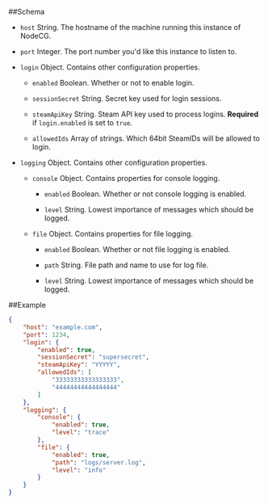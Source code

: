 ##Schema
- `host` String. The hostname of the machine running this instance of NodeCG.

- `port` Integer. The port number you'd like this instance to listen to.

- `login` Object. Contains other configuration properties.

    - `enabled` Boolean. Whether or not to enable login.

    - `sessionSecret` String. Secret key used for login sessions.

    - `steamApiKey` String. Steam API key used to process logins. **Required** if `login.enabled` is set to `true`.

    - `allowedIds` Array of strings. Which 64bit SteamIDs will be allowed to login.

- `logging` Object. Contains other configuration properties.

    - `console` Object. Contains properties for console logging.

        - `enabled` Boolean. Whether or not console logging is enabled.

        - `level` String. Lowest importance of messages which should be logged.

    - `file` Object. Contains properties for file logging.

        - `enabled` Boolean. Whether or not file logging is enabled.

        - `path` String. File path and name to use for log file.

        - `level` String. Lowest importance of messages which should be logged.

##Example
```json
{
    "host": "example.com",
    "port": 1234,
    "login": {
        "enabled": true,
        "sessionSecret": "supersecret",
        "steamApiKey": "YYYYY",
        "allowedIds": [
            "33333333333333333",
            "44444444444444444"
        ]
    },
    "logging": {
        "console": {
            "enabled": true,
            "level": "trace"
        },
        "file": {
            "enabled": true,
            "path": "logs/server.log",
            "level": "info"
        }
    }
}
```

